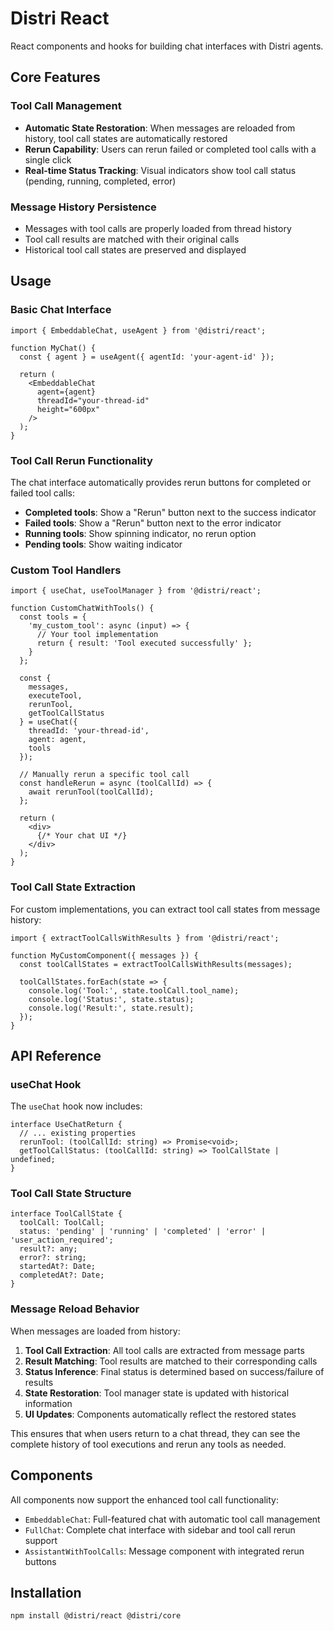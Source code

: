 # Distri React

React components and hooks for building chat interfaces with Distri agents.

## Core Features

### Tool Call Management
- **Automatic State Restoration**: When messages are reloaded from history, tool call states are automatically restored
- **Rerun Capability**: Users can rerun failed or completed tool calls with a single click
- **Real-time Status Tracking**: Visual indicators show tool call status (pending, running, completed, error)

### Message History Persistence
- Messages with tool calls are properly loaded from thread history
- Tool call results are matched with their original calls
- Historical tool call states are preserved and displayed

## Usage

### Basic Chat Interface

```tsx
import { EmbeddableChat, useAgent } from '@distri/react';

function MyChat() {
  const { agent } = useAgent({ agentId: 'your-agent-id' });

  return (
    <EmbeddableChat
      agent={agent}
      threadId="your-thread-id"
      height="600px"
    />
  );
}
```

### Tool Call Rerun Functionality

The chat interface automatically provides rerun buttons for completed or failed tool calls:

- **Completed tools**: Show a "Rerun" button next to the success indicator
- **Failed tools**: Show a "Rerun" button next to the error indicator  
- **Running tools**: Show spinning indicator, no rerun option
- **Pending tools**: Show waiting indicator

### Custom Tool Handlers

```tsx
import { useChat, useToolManager } from '@distri/react';

function CustomChatWithTools() {
  const tools = {
    'my_custom_tool': async (input) => {
      // Your tool implementation
      return { result: 'Tool executed successfully' };
    }
  };

  const { 
    messages, 
    executeTool, 
    rerunTool,
    getToolCallStatus 
  } = useChat({
    threadId: 'your-thread-id',
    agent: agent,
    tools
  });

  // Manually rerun a specific tool call
  const handleRerun = async (toolCallId) => {
    await rerunTool(toolCallId);
  };

  return (
    <div>
      {/* Your chat UI */}
    </div>
  );
}
```

### Tool Call State Extraction

For custom implementations, you can extract tool call states from message history:

```tsx
import { extractToolCallsWithResults } from '@distri/react';

function MyCustomComponent({ messages }) {
  const toolCallStates = extractToolCallsWithResults(messages);
  
  toolCallStates.forEach(state => {
    console.log('Tool:', state.toolCall.tool_name);
    console.log('Status:', state.status);
    console.log('Result:', state.result);
  });
}
```

## API Reference

### useChat Hook

The `useChat` hook now includes:

```tsx
interface UseChatReturn {
  // ... existing properties
  rerunTool: (toolCallId: string) => Promise<void>;
  getToolCallStatus: (toolCallId: string) => ToolCallState | undefined;
}
```

### Tool Call State Structure

```tsx
interface ToolCallState {
  toolCall: ToolCall;
  status: 'pending' | 'running' | 'completed' | 'error' | 'user_action_required';
  result?: any;
  error?: string;
  startedAt?: Date;
  completedAt?: Date;
}
```

### Message Reload Behavior

When messages are loaded from history:

1. **Tool Call Extraction**: All tool calls are extracted from message parts
2. **Result Matching**: Tool results are matched to their corresponding calls
3. **Status Inference**: Final status is determined based on success/failure of results
4. **State Restoration**: Tool manager state is updated with historical information
5. **UI Updates**: Components automatically reflect the restored states

This ensures that when users return to a chat thread, they can see the complete history of tool executions and rerun any tools as needed.

## Components

All components now support the enhanced tool call functionality:

- `EmbeddableChat`: Full-featured chat with automatic tool call management
- `FullChat`: Complete chat interface with sidebar and tool call rerun support
- `AssistantWithToolCalls`: Message component with integrated rerun buttons

## Installation

```bash
npm install @distri/react @distri/core
```